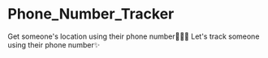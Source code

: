 # Phone_Number_Tracker
Get someone's location using their phone number👩🏽‍💻
Let's track someone using their phone number✨
